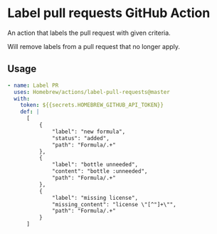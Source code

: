 # Label pull requests GitHub Action

An action that labels the pull request with given criteria.

Will remove labels from a pull request that no longer apply.

## Usage

```yaml
- name: Label PR
  uses: Homebrew/actions/label-pull-requests@master
  with:
    token: ${{secrets.HOMEBREW_GITHUB_API_TOKEN}}
    def: |
      [
          {
              "label": "new formula",
              "status": "added",
              "path": "Formula/.+"
          },
          {
              "label": "bottle unneeded",
              "content": "bottle :unneeded",
              "path": "Formula/.+"
          },
          {
              "label": "missing license",
              "missing_content": "license \"[^"]+\"",
              "path": "Formula/.+"
          }
      ]
```
